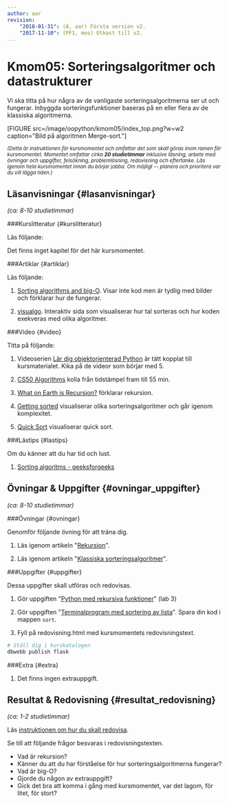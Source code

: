 ```yaml
---
author: aar
revision:
    "2018-01-31": (A, aar) Första version v2.
    "2017-11-10": (PF1, mos) Utkast till v2.
...
```

Kmom05: Sorteringsalgoritmer och datastrukturer
====================================



Vi ska titta på hur några av de vanligaste sorteringsalgoritmerna ser ut och fungerar. Inbyggda sorteringsfunktioner baseras på en eller flera av de klassiska algoritmerna.  

<!--more-->

[FIGURE src=/image/oopython/kmom05/index_top.png?w=w2 caption="Bild på algoritmen Merge-sort."]


<small><i>(Detta är instruktionen för kursmomentet och omfattar det som skall göras inom ramen för kursmomentet. Momentet omfattar cirka **20 studietimmar** inklusive läsning, arbete med övningar och uppgifter, felsökning, problemlösning, redovisning och eftertanke. Läs igenom hela kursmomentet innan du börjar jobba. Om möjligt -- planera och prioritera var du vill lägga tiden.)</i></small>



Läsanvisningar  {#lasanvisningar}
---------------------------------

*(ca: 8-10 studietimmar)*


###Kurslitteratur  {#kurslitteratur}

Läs följande:

Det finns inget kapitel för det här kursmomentet.



###Artiklar {#artiklar}

Läs följande:

1. [Sorting algorithms and big-O](https://brilliant.org/wiki/sorting-algorithms/). Visar inte kod men är tydlig med bilder och förklarar hur de fungerar.

1. [visualgo](https://visualgo.net/en/sorting). Interaktiv sida som visualiserar hur tal sorteras och hur koden exekveras med olika algoritmer.



###Video  {#video}

Titta på följande:

1. Videoserien [Lär dig objektorienterad Python](https://www.youtube.com/playlist?list=PLKtP9l5q3ce8cmKXE9Gw1Ra0GaYufGbN7) är tätt kopplat till kursmaterialet. Kika på de videor som börjar med 5.

1. [CS50 Algorithms](https://www.youtube.com/watch?v=U9o49qwa6hk&t=2743s) kolla från tidstämpel fram till 55 min.

1. [What on Earth is Recursion?](https://www.youtube.com/watch?v=Mv9NEXX1VHc) förklarar rekursion.

1. [Getting sorted](https://www.youtube.com/watch?v=kgBjXUE_Nwc) visualiserar olika sorteringsalgoritmer och går igenom komplexitet.

1. [Quick Sort](https://www.youtube.com/watch?kgBjXUE_Nwc&v=XE4VP_8Y0BU) visualiserar quick sort.



###Lästips {#lastips}

Om du känner att du har tid och lust.

1. [Sorting algoritms - geeksforgeeks](http://www.geeksforgeeks.org/fundamentals-of-algorithms/#SearchingandSorting)



Övningar & Uppgifter  {#ovningar_uppgifter}
-------------------------------------------

*(ca: 8-10 studietimmar)*



###Övningar {#ovningar}

Genomför följande övning för att träna dig.

1. Läs igenom artikeln "[Rekursion](kunskap/rekursion)".

1. Läs igenom artikeln "[Klassiska sorteringsalgoritmer](kunskap/sorteringsalgoritmer-v2)".



###Uppgifter {#uppgifter}

Dessa uppgifter skall utföras och redovisas.

1. Gör uppgiften "[Python med rekursiva funktioner](uppgift/python-med-rekursiva-funktioner-v2)" (lab 3)

1. Gör uppgiften "[Terminalprogram med sortering av lista](uppgift/sortering-av-egen-lista)". Spara din kod i mappen `sort`.  

1. Fyll på redovisning.html med kursmomentets redovisningstext.

```bash
# Ställ dig i kurskatalogen
dbwebb publish flask
```

###Extra {#extra}

1. Det finns ingen extrauppgift.



Resultat & Redovisning  {#resultat_redovisning}
-----------------------------------------------

*(ca: 1-2 studietimmar)*

Läs [instruktionen om hur du skall redovisa](./../redovisa).

Se till att följande frågor besvaras i redovisningstexten.

* Vad är rekursion?  
* Känner du att du har förståelse för hur sorteringsalgoritmerna fungerar?  
* Vad är big-O?
* Gjorde du någon av extrauppgift?
* Gick det bra att komma i gång med kursmomentet, var det lagom, för litet, för stort?

